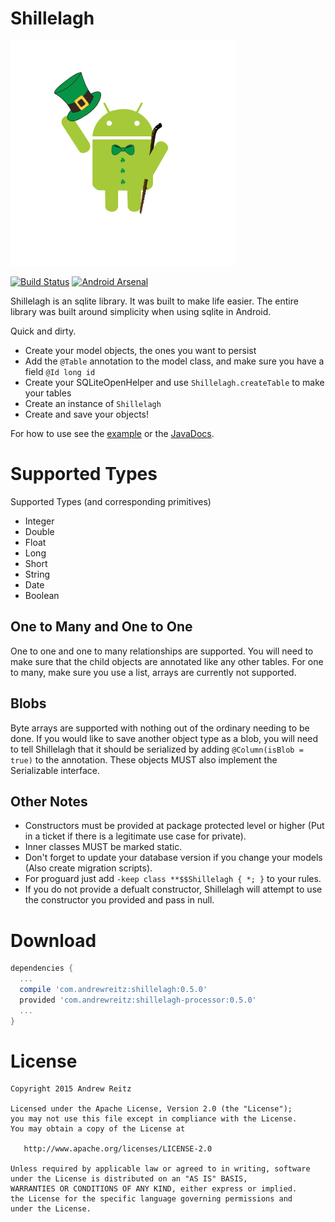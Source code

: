 # Shillelagh

![Library Icon](AndroidShillelagh.png)

[![Build Status](https://snap-ci.com/pieces029/shillelagh/branch/master/build_image)](https://snap-ci.com/pieces029/shillelagh/branch/master)
[![Android Arsenal](https://img.shields.io/badge/Android%20Arsenal-Shillelagh-brightgreen.svg?style=flat)](https://android-arsenal.com/details/1/1026)

Shillelagh is an sqlite library. It was built to make life easier. The entire library 
was built around simplicity when using sqlite in Android. 

Quick and dirty.
- Create your model objects, the ones you want to persist
- Add the `@Table` annotation to the model class, and make sure you have a field `@Id long id`
- Create your SQLiteOpenHelper and use `Shillelagh.createTable` to make your tables
- Create an instance of `Shillelagh`
- Create and save your objects!

For how to use see the 
[example](//github.com/pieces029/shillelagh/tree/master/shillelagh-sample) or the 
[JavaDocs](//pieces029.github.io/shillelagh). 

# Supported Types

Supported Types (and corresponding primitives)
- Integer
- Double
- Float
- Long
- Short
- String
- Date
- Boolean

## One to Many and One to One

One to one and one to many relationships are supported. You will need to make sure that the child 
objects are annotated like any other tables. For one to many, make sure you use a list, arrays 
are currently not supported.

## Blobs

Byte arrays are supported with nothing out of the ordinary needing to be done. If you would like to 
save another object type as a blob, you will need to tell Shillelagh that it should be serialized
by adding `@Column(isBlob = true)` to the annotation. These objects MUST also implement the
Serializable interface.

## Other Notes

- Constructors must be provided at package protected level or higher (Put in a ticket if there is a
legitimate use case for private).
- Inner classes MUST be marked static.
- Don't forget to update your database version if you change your models 
(Also create migration scripts).
- For proguard just add `-keep class **$$Shillelagh { *; }` to your rules.
- If you do not provide a defualt constructor, Shillelagh will attempt to use the constructor you
 provided and pass in null.

# Download

```groovy
dependencies {
  ...
  compile 'com.andrewreitz:shillelagh:0.5.0'
  provided 'com.andrewreitz:shillelagh-processor:0.5.0'
  ...
}
```

# License

    Copyright 2015 Andrew Reitz
    
    Licensed under the Apache License, Version 2.0 (the "License");
    you may not use this file except in compliance with the License.
    You may obtain a copy of the License at
    
       http://www.apache.org/licenses/LICENSE-2.0
    
    Unless required by applicable law or agreed to in writing, software
    under the License is distributed on an "AS IS" BASIS,
    WARRANTIES OR CONDITIONS OF ANY KIND, either express or implied.
    the License for the specific language governing permissions and
    under the License.
